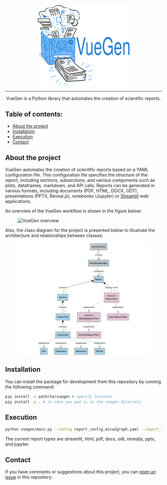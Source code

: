 <div align="center">
  <img width="300px" src="docs/images/vuegen_logo.svg">
</div>

-----------------

<p align="center">
   VueGen is a Python library that automates the creation of scientific reports.
</p>

## Table of contents:
- [About the project](#about-the-project)
- [Installation](#installation)
- [Execution](#execution)
- [Contact](#contact)

## About the project
VueGen automates the creation of scientific reports based on a YAML configuration file.  This configuration file specifies the structure of the report, including sections, subsections, and various components such as plots, dataframes, markdown, and API calls. Reports can be generated in various formats, including documents (PDF, HTML, DOCX, ODT), presentations (PPTX, Reveal.js), notebooks (Jupyter) or [Streamlit](streamlit) web applications.

An overview of the VueGen workflow is shown in the figure below:

<p align="center">
<figure>
  <img width="650px" src="docs/images/vuegen_graph_abstract.png" alt="VueGen overview"/>
</figure>
</p>

Also, the class diagram for the project is presented below to illustrate the architecture and relationships between classes:

<p align="center">
<figure>
  <img width="650px" src="docs/images/vuegen_classdiagram_noattmeth.png" alt="VueGen class diagram"/>
</figure>
</p>

## Installation

You can install the package for development from this repository by running the following command:

```bash
pip install -e path/to/vuegen # specify location 
pip install -e . # in case you pwd is in the vuegen directory
```

## Execution

```bash
python vuegen/main.py --config report_config_micw2graph.yaml --report_type streamlit 
```

The current report types are streamlit, html, pdf, docx, odt, revealjs, pptx, and jupyter.

## Contact
If you have comments or suggestions about this project, you can [open an issue][issues] in this repository.

[issues]: https://github.com/Multiomics-Analytics-Group/vuegen/issues/new
[streamlit]: https://streamlit.io/ 
